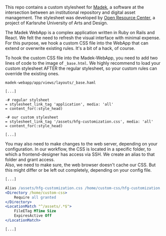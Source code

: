 This repo contains a custom stylesheet for [Madek](https://github.com/orc-hfg/resources/wiki/Madek), a software at the intersection between an institutional repository and digital asset management. The stylesheet was developed by [Open Resource Center](https://hfg-karlsruhe.de/forschung-und-entwicklung/orc/), a project of Karlsruhe University of Arts and Design. 

The Madek WebApp is a complex application written in Ruby on Rails and React. We felt the need to refresh the visual interface with minimal expense. For this purpose, we hook a custom CSS file into the WebApp that can extend or overwrite existing rules. It's a bit of a hack, of course. 

To hook the custom CSS file into the Madek-WebApp, you need to add two lines of code to the image of `_base.html`. We highly recommend to load your custom stylesheet AFTER the regular stylesheet, so your custom rules can override the existing ones.

`madek-webapp/app/views/layouts/_base.haml`

```haml
[...]

-# regular stylsheet
= stylesheet_link_tag 'application', media: 'all'
= content_for(:style_head)

-# our custom stylesheet
= stylesheet_link_tag '/assets/hfg-customization.css', media: 'all'
= content_for(:style_head)

[...]
```

You may also need to make changes to the web server, depending on your configuration. In our workflow, the CSS is located in a specific folder, to which a frontend-designer has access via SSH. We create an alias to that folder and grant access.  
Also, we need to make sure, the web browser doesn't cache our CSS. But this might differ or be left out completely, depending on your config file.

```Apache
[...]

Alias /assets/hfg-customization.css /home/custom-css/hfg-customization.css
<Directory /home/custom-css>
    Require all granted
</Directory>
<LocationMatch "^/assets/.*$">
    FileETag MTime Size
    ExpiresActive Off
</LocationMatch>

[...]
```